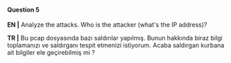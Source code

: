 #### Question 5

**EN |** Analyze the attacks. Who is the attacker (what's the IP address)?

**TR |** Bu pcap dosyasında bazı saldırılar yapılmış. Bunun hakkında biraz bilgi toplamanızı ve saldırganı tespit etmenizi istiyorum.
Acaba saldırgan kurbana ait bilgiler ele geçirebilmiş mi ?


